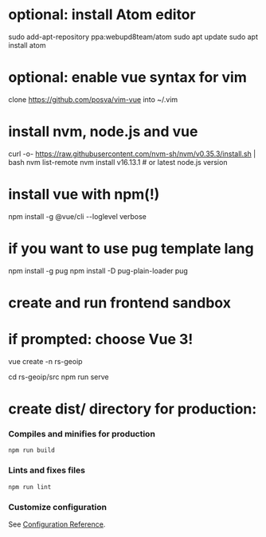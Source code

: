 # optional: install Atom editor
sudo add-apt-repository ppa:webupd8team/atom
sudo apt update
sudo apt install atom

# optional: enable vue syntax for vim
clone https://github.com/posva/vim-vue
into ~/.vim

# install nvm, node.js and vue
curl -o- https://raw.githubusercontent.com/nvm-sh/nvm/v0.35.3/install.sh | bash
nvm list-remote
nvm install v16.13.1     # or latest node.js version

# install vue with npm(!)
npm install -g @vue/cli --loglevel verbose      

# if you want to use pug template lang
npm install -g pug
npm install -D pug-plain-loader pug

# create and run frontend sandbox
# if prompted: choose Vue 3!
vue create -n rs-geoip 

cd rs-geoip/src
npm run serve

# create dist/ directory for production:

### Compiles and minifies for production
```
npm run build
```

### Lints and fixes files
```
npm run lint
```

### Customize configuration
See [Configuration Reference](https://cli.vuejs.org/config/).
